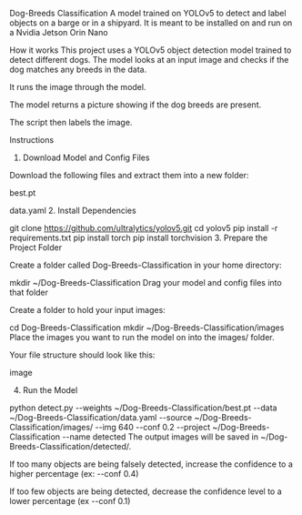 Dog-Breeds Classification
A model trained on YOLOv5 to detect and label objects on a barge or in a shipyard. It is meant to be installed on and run on a Nvidia Jetson Orin Nano

How it works
This project uses a YOLOv5 object detection model trained to detect different dogs. The model looks at an input image and checks if the dog matches any breeds in the data.

It runs the image through the model.

The model returns a picture showing if the dog breeds are present.

The script then labels the image.

Instructions
1. Download Model and Config Files

Download the following files and extract them into a new folder:

best.pt

data.yaml
2. Install Dependencies

git clone https://github.com/ultralytics/yolov5.git
cd yolov5
pip install -r requirements.txt
pip install torch
pip install torchvision
3. Prepare the Project Folder

Create a folder called Dog-Breeds-Classification in your home directory:

mkdir ~/Dog-Breeds-Classification
Drag your model and config files into that folder

Create a folder to hold your input images:

cd Dog-Breeds-Classification
mkdir ~/Dog-Breeds-Classification/images
Place the images you want to run the model on into the images/ folder.

Your file structure should look like this:

image

4. Run the Model

python detect.py --weights ~/Dog-Breeds-Classification/best.pt --data ~/Dog-Breeds-Classification/data.yaml --source ~/Dog-Breeds-Classification/images/ --img 640 --conf 0.2 --project ~/Dog-Breeds-Classification --name detected
The output images will be saved in ~/Dog-Breeds-Classification/detected/.

If too many objects are being falsely detected, increase the confidence to a higher percentage (ex: --conf 0.4)

If too few objects are being detected, decrease the confidence level to a lower percentage (ex --conf 0.1)
